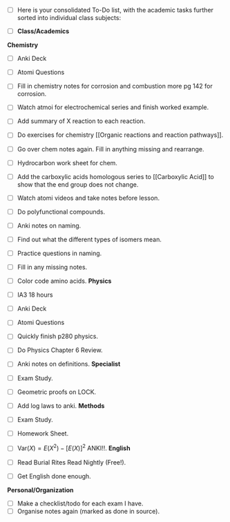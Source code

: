 - [ ] Here is your consolidated To-Do list, with the academic tasks further sorted into individual class subjects:

- [ ] **Class/Academics**

**Chemistry**
- [ ] Anki Deck
- [ ] Atomi Questions
- [ ] Fill in chemistry notes for corrosion and combustion more pg 142 for corrosion.
- [ ] Watch atmoi for electrochemical series and finish worked example.
- [ ] Add summary of X reaction to each reaction.
- [ ] Do exercises for chemistry [[Organic reactions and reaction pathways]].
- [ ] Go over chem notes again. Fill in anything missing and rearrange.
- [ ] Hydrocarbon work sheet for chem.
- [ ] Add the carboxylic acids homologous series to [[Carboxylic Acid]] to show that the end group does not change.
- [ ] Watch atomi videos and take notes before lesson.
- [ ] Do polyfunctional compounds.
- [ ] Anki notes on naming.
- [ ] Find out what the different types of isomers mean.
- [ ] Practice questions in naming.
- [ ] Fill in any missing notes.
- [ ] Color code amino acids.
**Physics**

- [ ] IA3 18 hours
- [ ] Anki Deck
- [ ] Atomi Questions
- [ ] Quickly finish p280 physics.
- [ ] Do Physics Chapter 6 Review.
- [ ] Anki notes on definitions.
**Specialist**

- [ ] Exam Study.
- [ ] Geometric proofs on LOCK.
- [ ] Add log laws to anki.
 **Methods**
- [ ] Exam Study.
- [ ] Homework Sheet.
- [ ] $\textrm{Var}(X)=E(X^2)-[E(X)]^2$ ANKI!!.
**English**
- [ ] Read Burial Rites Read Nightly (Free!).
- [ ] Get English done enough.

**Personal/Organization**
- [ ] Make a checklist/todo for each exam I have.
- [ ] Organise notes again (marked as done in source).
